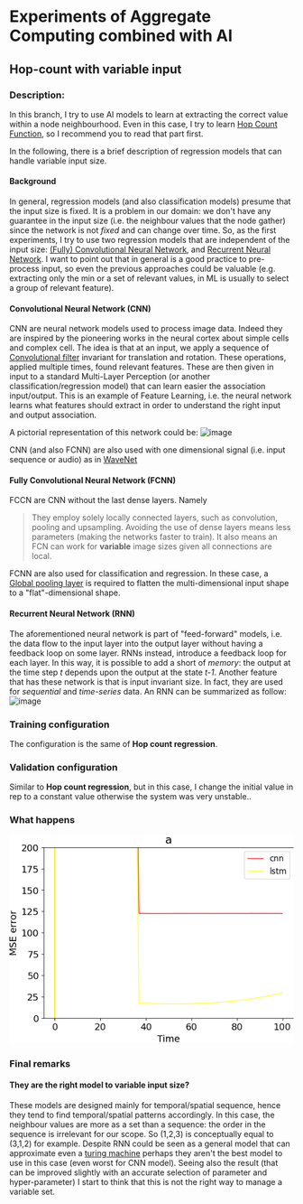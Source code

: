 # Experiments of Aggregate Computing combined with AI 

## Hop-count with variable input

### Description:

In this branch, I try to use AI models to learn at extracting the correct value within a node neighbourhood. Even in this case, I try to learn [Hop Count Function](https://github.com/cric96/experiments-ac-with-learning/tree/hop-count-regression), so I recommend you to read that part first.

In the following, there is a brief description of regression models that can handle variable input size.
#### Background

In general, regression models (and also classification models) presume that the input size is fixed. It is a problem in our domain: we don't have any guarantee in the input size (i.e. the neighbour values that the node gather) since the network is not *fixed* and can change over time.
So, as the first experiments, I try to use two regression models that are independent of the input size: [(Fully) Convolutional Neural Network](https://stanford.edu/~shervine/teaching/cs-230/cheatsheet-convolutional-neural-networks), and [Recurrent Neural Network](https://stanford.edu/~shervine/teaching/cs-230/cheatsheet-recurrent-neural-networks). I want to point out that in general is a good practice to pre-process input, so even the previous approaches could be valuable (e.g. extracting only the min or a set of relevant values, in ML is usually to select a group of relevant feature).

#### Convolutional Neural Network (CNN)
CNN are neural network models used to process image data. Indeed they are inspired by the pioneering works in the neural cortex about simple cells and complex cell. The idea is that at an input, we apply a sequence of [Convolutional filter](https://en.wikipedia.org/wiki/Kernel_(image_processing)) invariant for translation and rotation. These operations, applied multiple times, found relevant features. These are then given in input to a standard Multi-Layer Perception (or another classification/regression model) that can learn easier the association input/output. This is an example of Feature Learning, i.e. the neural network learns what features should extract in order to understand the right input and output association. 

A pictorial representation of this network could be:
![image](https://stanford.edu/~shervine/teaching/cs-230/illustrations/architecture-cnn-en.jpeg?3b7fccd728e29dc619e1bd8022bf71cf)

CNN (and also FCNN) are also used with one dimensional signal (i.e. input sequence or audio) as in [WaveNet](https://deepmind.com/blog/article/wavenet-generative-model-raw-audio)
#### Fully Convolutional Neural Network (FCNN)
FCCN are CNN without the last dense layers. Namely 
>They employ solely locally connected layers, such as convolution, pooling and upsampling. Avoiding the use of dense layers means less parameters (making the networks faster to train). It also means an FCN can work for **variable** image sizes given all connections are local.

FCNN are also used for classification and regression. In these case, a [Global pooling layer](https://paperswithcode.com/method/global-average-pooling#:~:text=Global%20Average%20Pooling%20is%20a,in%20the%20last%20mlpconv%20layer.) is required to flatten the multi-dimensional input shape to a "flat"-dimensional shape.

#### Recurrent Neural Network (RNN)
The aforementioned neural network is part of "feed-forward" models, i.e. the data flow to the input layer into the output layer without having a feedback loop on some layer. RNNs instead, introduce a feedback loop for each layer. In this way, it is possible to add a short of *memory*: the output at the time step *t* depends upon the output at the state *t-1*. Another feature that has these network is that is input invariant size. In fact, they are used for *sequential* and *time-series* data.
An RNN can be summarized as follow:
![image](https://stanford.edu/~shervine/teaching/cs-230/illustrations/description-block-rnn-ltr.png?74e25518f882f8758439bcb3637715e5)

### Training configuration
The configuration is the same of **Hop count regression**.

### Validation configuration
Similar to **Hop count regression**, but in this case, I change the initial value in rep to a constant value otherwise the system was  very unstable..

### What happens

![Result](assets/plot/model-comparison.png)

### Final remarks

#### They are the right model to variable input size?
These models are designed mainly for temporal/spatial sequence, hence they tend to find temporal/spatial patterns accordingly. In this case, the neighbour values are more as a set than a sequence: the order in the sequence is irrelevant for our scope. So (1,2,3) is conceptually equal to (3,1,2) for example. Despite RNN could be seen as a general model that can approximate even a [turing machine](https://stats.stackexchange.com/questions/220907/meaning-and-proof-of-rnn-can-approximate-any-algorithm) perhaps they aren't the best model to use in this case (even worst for CNN model). Seeing also the result (that can be improved slightly with an accurate selection of parameter and hyper-parameter) I start to think that this is not the right way to manage a variable set.
